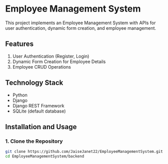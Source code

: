 # Employee Management System

This project implements an Employee Management System with APIs for user authentication, dynamic form creation, and employee management.

## Features
1. User Authentication (Register, Login)
2. Dynamic Form Creation for Employee Details
3. Employee CRUD Operations

## Technology Stack
- Python
- Django
- Django REST Framework
- SQLite (default database)

## Installation and Usage

### 1. Clone the Repository
```bash
git clone https://github.com/JaiseJanet22/EmployeeManagementSystem.git
cd EmployeeManagementSystem/backend
